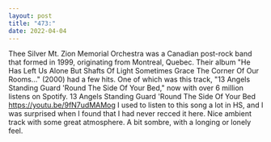 ```yaml
---
layout: post
title: "473:"
date: 2022-04-04
---
```


Thee Silver Mt. Zion Memorial Orchestra was a Canadian post-rock band that formed in 1999, originating from Montreal, Quebec. Their album "He Has Left Us Alone But Shafts Of Light Sometimes Grace The Corner Of Our Rooms..." (2000) had a few hits. One of which was this track, "13 Angels Standing Guard 'Round The Side Of Your Bed," now with over 6 million listens on Spotify.
 13 Angels Standing Guard 'Round The Side Of Your Bed
https://youtu.be/9fN7udMAMog I used to listen to this song a lot in HS, and I was surprised when I found that I had never recced it here. Nice ambient track with some great atmosphere. A bit sombre, with a longing or lonely feel.
